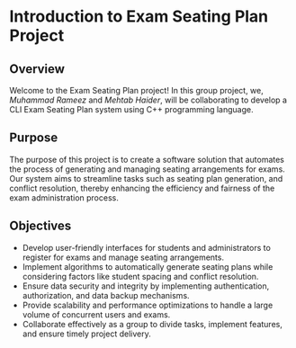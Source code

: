 # Introduction to Exam Seating Plan Project

## Overview
Welcome to the Exam Seating Plan project! In this group project, we, *Muhammad Rameez* and *Mehtab Haider*, will be collaborating to develop a CLI Exam Seating Plan system using C++ programming language.

## Purpose
The purpose of this project is to create a software solution that automates the process of generating and managing seating arrangements for exams. Our system aims to streamline tasks such as seating plan generation, and conflict resolution, thereby enhancing the efficiency and fairness of the exam administration process.

## Objectives
- Develop user-friendly interfaces for students and administrators to register for exams and manage seating arrangements.
- Implement algorithms to automatically generate seating plans while considering factors like student spacing and conflict resolution.
- Ensure data security and integrity by implementing authentication, authorization, and data backup mechanisms.
- Provide scalability and performance optimizations to handle a large volume of concurrent users and exams.
- Collaborate effectively as a group to divide tasks, implement features, and ensure timely project delivery.
